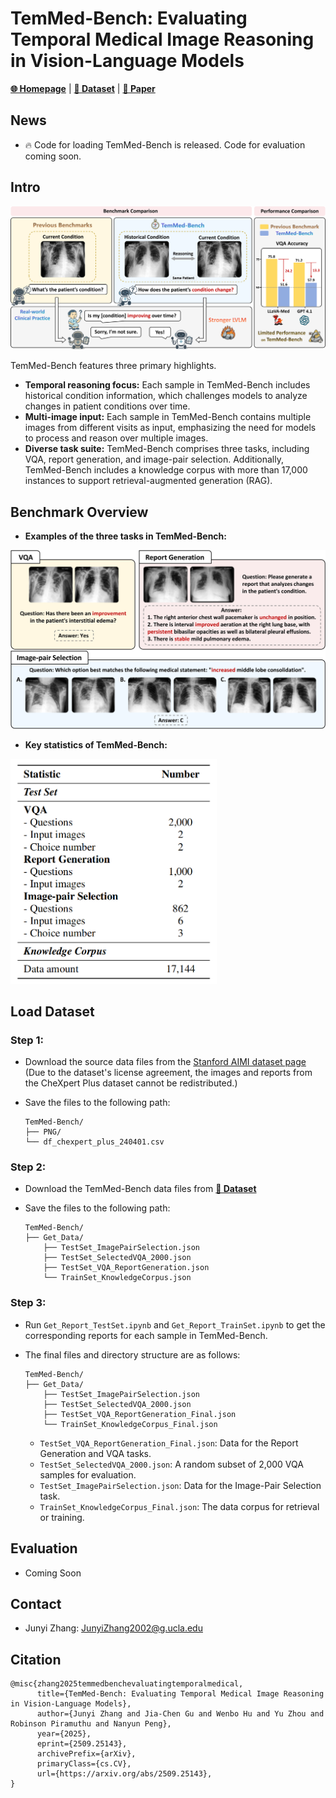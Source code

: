 
# TemMed-Bench: Evaluating Temporal Medical Image Reasoning in Vision-Language Models

[**🌐 Homepage**](https://temmedbench.github.io/) | [**🤗 Dataset**](https://huggingface.co/datasets/uclanlp/TemMed-Bench) | [**📖 Paper**](https://arxiv.org/abs/2509.25143)


## News


* 🔥 Code for loading TemMed-Bench is released. Code for evaluation coming soon.


## Intro

<img src="./misc/Teaser_Figure.png" width="750" />

TemMed-Bench features three primary highlights. 
- **Temporal reasoning focus:** Each sample in TemMed-Bench includes historical condition information, which challenges models to analyze changes in patient conditions over time.
- **Multi-image input:** Each sample in TemMed-Bench contains multiple images from different visits as input, emphasizing the need for models to process and reason over multiple images.
- **Diverse task suite:** TemMed-Bench comprises three tasks, including VQA, report generation, and image-pair selection. Additionally, TemMed-Bench includes a knowledge corpus with more than 17,000 instances to support retrieval-augmented generation (RAG).




## Benchmark Overview

- **Examples of the three tasks in TemMed-Bench:**

<img src="./misc/Task_Figure.png" width="700" />


- **Key statistics of TemMed-Bench:**

<img src="./misc/Data_Amount.png" width="330" />



<!-- 
## Results

<img src="./misc/Results.png" width="500" />

- We conducted extensive experiments on TemMed-Bench to evaluate six proprietary and six open-source LVLMs. The results show that most LVLMs lack the ability to analyze changes in patients’ conditions across temporal medical images. 

  - In the VQA task, GPT-4o-mini and Claude 3.5 Sonnet achieved accuracies of 79.15% and 69.90%, respectively, while most LVLMs scored below 60\%. For the more challenging tasks of report generation and image-pair selection, all LVLMs underperformed, with the highest average BLEU, ROUGE-L, and METEOR score at 20.67 for report generation and a top accuracy of 39.33% for image-pair selection in a three-option setting. These results reveal a fundamental gap in current LVLM training, i.e., lack of focus on temporal image reasoning.

- Given the limited performance of current LVLMs in tracking condition changes under the zero-shot setting, we adopt the Retrieval-Augmented Generation (RAG) framework for evaluation. In addition to augmenting the input with retrieved textual information, we further explore augmenting the input with both retrieved visual and textual modalities in the medical domain. 

  - Experimental results demonstrate that augmenting input with both visual and textual information substantially boosts performance for most models compared to text-only augmentation. Notably, HealthGPT exhibits an accuracy improvement of over 10% in the VQA task when augmented with multi-modal retrieved information. These results confirm that multi-modal retrieval augmentation provides more relevant medical information by retrieving images with similar conditions, highlighting its potential for input augmentation in the medical domain.
 -->

## Load Dataset

### Step 1:

- Download the source data files from the [Stanford AIMI dataset page](https://stanfordaimi.azurewebsites.net/datasets/5158c524-d3ab-4e02-96e9-6ee9efc110a1) (Due to the dataset's license agreement, the images and reports from the CheXpert Plus dataset cannot be redistributed.)

- Save the files to the following path:

  ```
  TemMed-Bench/
  ├── PNG/
  └── df_chexpert_plus_240401.csv
  ```

<!-- Due to the CheXpert Plus dataset’s license, we can only release the corresponding data index in our benchmark files. 
The source data files should be downloaded directly from the [Stanford AIMI dataset page](https://stanfordaimi.azurewebsites.net/datasets/5158c524-d3ab-4e02-96e9-6ee9efc110a1) -->


### Step 2:

- Download the TemMed-Bench data files from [**🤗 Dataset**](https://huggingface.co/datasets/uclanlp/TemMed-Bench)

- Save the files to the following path:

  ```
  TemMed-Bench/
  ├── Get_Data/
      ├── TestSet_ImagePairSelection.json
      ├── TestSet_SelectedVQA_2000.json
      ├── TestSet_VQA_ReportGeneration.json
      └── TrainSet_KnowledgeCorpus.json
  ```


### Step 3:


- Run ```Get_Report_TestSet.ipynb``` and ```Get_Report_TrainSet.ipynb``` to get the corresponding reports for each sample in TemMed-Bench.

- The final files and directory structure are as follows:
  
  ```
  TemMed-Bench/
  ├── Get_Data/
      ├── TestSet_ImagePairSelection.json
      ├── TestSet_SelectedVQA_2000.json
      ├── TestSet_VQA_ReportGeneration_Final.json
      └── TrainSet_KnowledgeCorpus_Final.json
  ```

  - ```TestSet_VQA_ReportGeneration_Final.json```: Data for the Report Generation and VQA tasks.
  - ```TestSet_SelectedVQA_2000.json```: A random subset of 2,000 VQA samples for evaluation.
  - ```TestSet_ImagePairSelection.json```: Data for the Image-Pair Selection task.
  - ```TrainSet_KnowledgeCorpus_Final.json```: The data corpus for retrieval or training.

## Evaluation 

- Coming Soon


## Contact

* Junyi Zhang: JunyiZhang2002@g.ucla.edu


## Citation

```
@misc{zhang2025temmedbenchevaluatingtemporalmedical,
      title={TemMed-Bench: Evaluating Temporal Medical Image Reasoning in Vision-Language Models}, 
      author={Junyi Zhang and Jia-Chen Gu and Wenbo Hu and Yu Zhou and Robinson Piramuthu and Nanyun Peng},
      year={2025},
      eprint={2509.25143},
      archivePrefix={arXiv},
      primaryClass={cs.CV},
      url={https://arxiv.org/abs/2509.25143}, 
}
```

